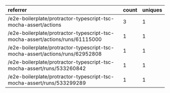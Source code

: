 | referrer                                                                      | count | uniques |
| :---------------------------------------------------------------------------- | :---- | :------ |
| /e2e-boilerplate/protractor-typescript-tsc-mocha-assert/actions               | 3     | 1       |
| /e2e-boilerplate/protractor-typescript-tsc-mocha-assert/actions/runs/61115000 | 1     | 1       |
| /e2e-boilerplate/protractor-typescript-tsc-mocha-assert/actions/runs/62952808 | 1     | 1       |
| /e2e-boilerplate/protractor-typescript-tsc-mocha-assert/runs/533260842        | 1     | 1       |
| /e2e-boilerplate/protractor-typescript-tsc-mocha-assert/runs/533299289        | 1     | 1       |